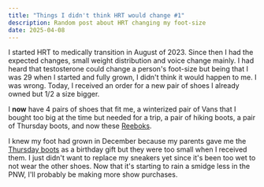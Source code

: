 ```yaml
---
title: "Things I didn't think HRT would change #1"
description: Random post about HRT changing my foot-size
date: 2025-04-08
---
```


I started HRT to medically transition in August of 2023. Since then I had the expected changes, small weight distribution and voice change mainly. I had heard that testosterone could change a person's foot-size but being that I was 29 when I started and fully grown, I didn't think it would happen to me. I was wrong. Today, I received an order for a new pair of shoes I already owned but 1/2 a size bigger.

I **now** have 4 pairs of shoes that fit me, a winterized pair of Vans that I bought too big at the time but needed for a trip, a pair of hiking boots, a pair of Thursday boots, and now these [Reeboks](https://www.reebok.com/products/reebok-club-c-85-vintage-shoes-chalk-paperwhite-glen-green-103162).

I knew my foot had grown in December because my parents gave me the [Thursday boots](https://amzn.to/4iYKiBt) as a birthday gift but they were too small when I received them. I just didn't want to replace my sneakers yet since it's been too wet to not wear the other shoes. Now that it's starting to rain a smidge less in the PNW, I'll probably be making more show purchases.